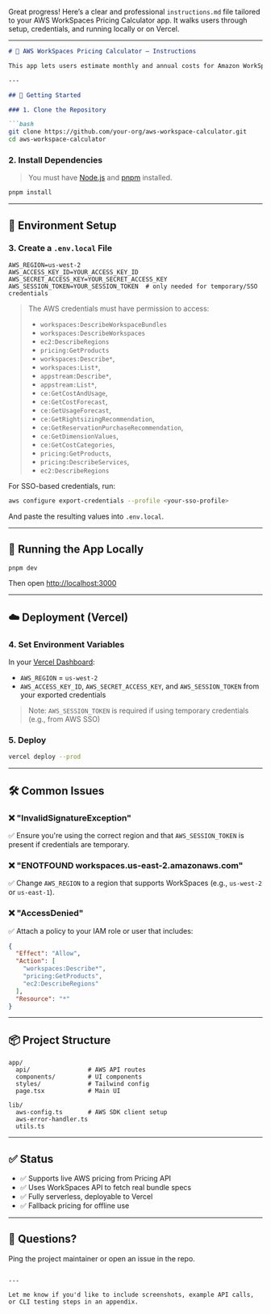 Great progress! Here’s a clear and professional `instructions.md` file tailored to your AWS WorkSpaces Pricing Calculator app. It walks users through setup, credentials, and running locally or on Vercel.

---

```markdown
# 🧮 AWS WorkSpaces Pricing Calculator — Instructions

This app lets users estimate monthly and annual costs for Amazon WorkSpaces configurations. It pulls live AWS pricing and bundle metadata when available, with fallbacks for manual calculations.

---

## 🚀 Getting Started

### 1. Clone the Repository

```bash
git clone https://github.com/your-org/aws-workspace-calculator.git
cd aws-workspace-calculator
```

### 2. Install Dependencies

> You must have [Node.js](https://nodejs.org/) and [pnpm](https://pnpm.io/) installed.

```bash
pnpm install
```

---

## 🔐 Environment Setup

### 3. Create a `.env.local` File

```env
AWS_REGION=us-west-2
AWS_ACCESS_KEY_ID=YOUR_ACCESS_KEY_ID
AWS_SECRET_ACCESS_KEY=YOUR_SECRET_ACCESS_KEY
AWS_SESSION_TOKEN=YOUR_SESSION_TOKEN  # only needed for temporary/SSO credentials
```

> The AWS credentials must have permission to access:
>
> - `workspaces:DescribeWorkspaceBundles`
> - `workspaces:DescribeWorkspaces`
> - `ec2:DescribeRegions`
> - `pricing:GetProducts`
> - `workspaces:Describe*`,
> - `workspaces:List*`,
> - `appstream:Describe*`,
> - `appstream:List*`,
> - `ce:GetCostAndUsage`,
> - `ce:GetCostForecast`,
> - `ce:GetUsageForecast`,
> - `ce:GetRightsizingRecommendation`,
> - `ce:GetReservationPurchaseRecommendation`,
> - `ce:GetDimensionValues`,
> - `ce:GetCostCategories`,
> - `pricing:GetProducts`,
> - `pricing:DescribeServices`,
> - `ec2:DescribeRegions`

For SSO-based credentials, run:

```bash
aws configure export-credentials --profile <your-sso-profile>
```

And paste the resulting values into `.env.local`.

---

## 🧪 Running the App Locally

```bash
pnpm dev
```

Then open [http://localhost:3000](http://localhost:3000)

---

## ☁️ Deployment (Vercel)

### 4. Set Environment Variables

In your [Vercel Dashboard](https://vercel.com/):

- `AWS_REGION` = `us-west-2`
- `AWS_ACCESS_KEY_ID`, `AWS_SECRET_ACCESS_KEY`, and `AWS_SESSION_TOKEN` from your exported credentials

> Note: `AWS_SESSION_TOKEN` is required if using temporary credentials (e.g., from AWS SSO)

### 5. Deploy

```bash
vercel deploy --prod
```

---

## 🛠 Common Issues

### ❌ "InvalidSignatureException"  
✅ Ensure you're using the correct region and that `AWS_SESSION_TOKEN` is present if credentials are temporary.

### ❌ "ENOTFOUND workspaces.us-east-2.amazonaws.com"  
✅ Change `AWS_REGION` to a region that supports WorkSpaces (e.g., `us-west-2` or `us-east-1`).

### ❌ "AccessDenied"  
✅ Attach a policy to your IAM role or user that includes:
```json
{
  "Effect": "Allow",
  "Action": [
    "workspaces:Describe*",
    "pricing:GetProducts",
    "ec2:DescribeRegions"
  ],
  "Resource": "*"
}
```

---

## 📦 Project Structure

```
app/
  api/                # AWS API routes
  components/         # UI components
  styles/             # Tailwind config
  page.tsx            # Main UI

lib/
  aws-config.ts       # AWS SDK client setup
  aws-error-handler.ts
  utils.ts
```

---

## ✅ Status

- ✅ Supports live AWS pricing from Pricing API
- ✅ Uses WorkSpaces API to fetch real bundle specs
- ✅ Fully serverless, deployable to Vercel
- ✅ Fallback pricing for offline use

---

## 🧠 Questions?

Ping the project maintainer or open an issue in the repo.
```

---

Let me know if you'd like to include screenshots, example API calls, or CLI testing steps in an appendix.